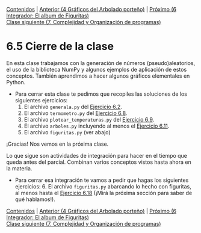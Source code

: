 [Contenidos](../Contenidos.md) \| [Anterior (4 Gráficos del Arbolado porteño)](04_Arboles3_plt.md) \| [Próximo (6 Integrador: El album de Figuritas)](06_Figuritas.md)  
[Clase siguiente (7. Complejidad y Organización de programas)](../07_Organizacion/00_Resumen.md)

# 6.5 Cierre de la clase

En esta clase trabajamos con la generación de números (pseudo)aleatorios, el uso de la biblioteca NumPy y algunos ejemplos de aplicación de estos conceptos. También aprendimos a hacer algunos gráficos elementales en Python.



* Para cerrar esta clase te pedimos que recopiles las soluciones de los siguientes ejercicios:
    1. El archivo `generala.py` del [Ejercicio 6.2](../06_Aleatoriedad/02_Random.md#ejercicio-62-generala-no-necesariamente-servida).
    2. El archivo `termometro.py` del [Ejercicio 6.8](../06_Aleatoriedad/03_NumPy_Arrays.md#ejercicio-68-guardar-temperaturas).
    3. El archivo `plotear_temperaturas.py` del [Ejercicio 6.9](../06_Aleatoriedad/03_NumPy_Arrays.md#ejercicio-69-empezando-a-plotear).
    5. El archivo `arboles.py` incluyendo al menos el [Ejercicio 6.11](../06_Aleatoriedad/04_Arboles3_plt.md#ejercicio-611-scatterplot-diametro-vs-alto-de-jacarandas).
    6. El archivo `figuritas.py` (ver abajo)

¡Gracias! Nos vemos en la próxima clase.

Lo que sigue son actividades de integración para hacer en el tiempo que queda antes del parcial. Combinan varios conceptos vistos hasta ahora en la materia. 

* Para cerrar esa integración te vamos a pedir que hagas los siguientes ejercicios:
    6. El archivo `figuritas.py` abarcando lo hecho con figuritas, al menos hasta el [Ejercicio 6.18](../06_Aleatoriedad/06_Figuritas.md#ejercicio-618) (¡Mirá la próxima sección para saber de qué hablamos!).


[Contenidos](../Contenidos.md) \| [Anterior (4 Gráficos del Arbolado porteño)](04_Arboles3_plt.md) \| [Próximo (6 Integrador: El album de Figuritas)](06_Figuritas.md)  
[Clase siguiente (7. Complejidad y Organización de programas)](../07_Organizacion/00_Resumen.md)

